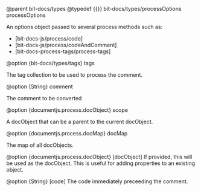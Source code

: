 @parent bit-docs/types
@typedef {{}} bit-docs/types/processOptions processOptions

An options object passed to several process methods such as:
- [bit-docs-js/process/code]
- [bit-docs-js/process/codeAndComment]
- [bit-docs-process-tags/process-tags]

@option {bit-docs/types/tags} tags 

The tag collection to be used to process the comment.

@option {String} comment 

The comment to be converted

@option {documentjs.process.docObject} scope 

A docObject that can be a parent to the current docObject.

@option {documentjs.process.docMap} docMap 

The map of all docObjects.

@option {documentjs.process.docObject} [docObject] If provided, this will 
be used as the docObject.  This is useful for adding properties to an existing object.

@option {String} [code] The code immediately preceeding the comment.
